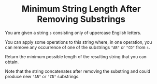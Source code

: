 ﻿<h1 align="center">Minimum String Length After Removing Substrings</h1>

You are given a string `s` consisting only of uppercase English letters.

You can apply some operations to this string where, in one operation, you can remove any occurrence of one of the substrings `"AB"` or `"CD"` from `s`.

Return the minimum possible length of the resulting string that you can obtain.

Note that the string concatenates after removing the substring and could produce new `"AB"` or `"CD"` substrings.